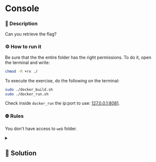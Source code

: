 # Console
### 📄 Description
Can you retrieve the flag?

### ⚙ How to run it
Be sure that the the entire folder has the right permissions.
To do it, open the terminal and write:
```bash
chmod -R +rx ./
```

To execute the exercise, do the following on the terminal:
```bash
sudo ./docker_build.sh
sudo ./docker_run.sh
```

Check inside `docker_run` the ip:port to use: [127.0.0.1:8081](127.0.0.1:8081).

### ⛔ Rules
You don't have access to `web` folder.


<details>
    <summary>
        <h2>🔑 Solution</h2>
    </summary>

We try something in the box but nothing can help us.

We analize the js code:

We can see that first see that the value that we insert is controlled with the md5 function and, if there is a match, a function `getThat(“Y”)` is called,
otherwise `getThat(“N”)`.

So in our browser we can go in the console section, call it and the flag will appear:

<h3> 🚩 Flag </h3>

```plain
flag{console_control_js}
```
</details>